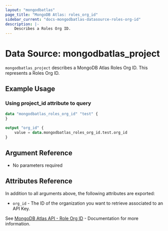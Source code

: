 ```yaml
---
layout: "mongodbatlas"
page_title: "MongoDB Atlas: roles_org_id"
sidebar_current: "docs-mongodbatlas-datasource-roles-org-id"
description: |-
    Describes a Roles Org ID.
---
```


# Data Source: mongodbatlas_project

`mongodbatlas_project` describes a MongoDB Atlas Roles Org ID. This represents a Roles Org ID.

## Example Usage

### Using project_id attribute to query
```terraform
data "mongodbatlas_roles_org_id" "test" {
}
	
output "org_id" {
	value = data.mongodbatlas_roles_org_id.test.org_id
}
```

## Argument Reference

* No parameters required

## Attributes Reference

In addition to all arguments above, the following attributes are exported:

* `org_id` - The ID of the organization you want to retrieve associated to an API Key.
  
See [MongoDB Atlas API - Role Org ID](https://www.mongodb.com/docs/atlas/reference/api-resources-spec/#tag/Root/operation/getSystemStatus) -  Documentation for more information.
